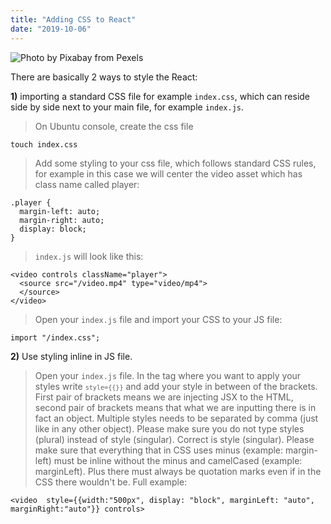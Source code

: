 ```yaml
---
title: "Adding CSS to React"
date: "2019-10-06"
---
```


![](https://i.imgur.com/cLbxIHe.jpg "Photo by Pixabay from Pexels")

There are basically 2 ways to style the React:

**1)** importing a standard CSS file for example <code>index.css</code>, which can reside side by side next to your main file, for example <code>index.js</code>. 

> On Ubuntu console, create the css file
```
touch index.css
```
> Add some styling to your css file, which follows standard CSS rules, for example in this case we will center the video asset which has class name called player:
```
.player {
  margin-left: auto;
  margin-right: auto;
  display: block;
}
```
> <code>index.js</code> will look like this:
``` 
<video controls className="player">
  <source src="/video.mp4" type="video/mp4">
  </source>
</video>
```

> Open your <code>index.js</code> file and import your CSS to your JS file:
```
import "/index.css";
```

**2)** Use styling inline in JS file. 

> Open your <code>index.js</code> file. In the tag where you want to apply your styles write <code>```style={{}}```</code> and add your style in between of the brackets. First pair of brackets means we are injecting JSX to the HTML, second pair of brackets means that what we are inputting there is in fact an object. Multiple styles needs to be separated by comma (just like in any other object). Please make sure you do not type styles (plural) instead of style (singular). Correct is style (singular). Please make sure that everything that in CSS uses minus (example: margin-left) must be inline without the minus and camelCased (example: marginLeft). Plus there must always be quotation marks even if in the CSS there wouldn't be. Full example:
```
<video  style={{width:"500px", display: "block", marginLeft: "auto", marginRight:"auto"}} controls>
```